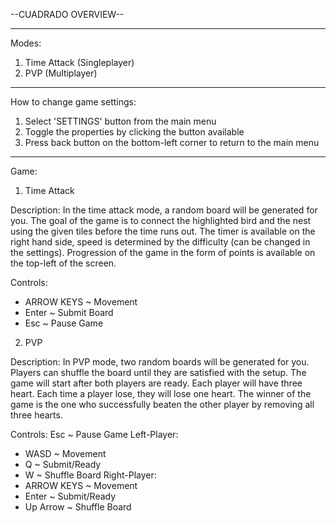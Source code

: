 --CUADRADO OVERVIEW--

---------------------
Modes:
1. Time Attack (Singleplayer)
2. PVP (Multiplayer)
---------------------
How to change game settings:
1. Select 'SETTINGS' button from the main menu
2. Toggle the properties by clicking the button available
3. Press back button on the bottom-left corner to return to the main menu
---------------------
Game:
1. Time Attack

Description:
In the time attack mode, a random board will be generated for you.
The goal of the game is to connect the highlighted bird and the nest using the given tiles before the time runs out.
The timer is available on the right hand side, speed is determined by the difficulty (can be changed in the settings).
Progression of the game in the form of points is available on the top-left of the screen.

Controls:
- ARROW KEYS ~ Movement
- Enter ~ Submit Board
- Esc ~ Pause Game


2. PVP

Description:
In PVP mode, two random boards will be generated for you. Players can shuffle the board until they are satisfied with the setup.
The game will start after both players are ready. Each player will have three heart. Each time a player lose, they will lose one heart.
The winner of the game is the one who successfully beaten the other player by removing all three hearts.

Controls:
Esc ~ Pause Game
Left-Player:
  - WASD ~ Movement
  - Q ~ Submit/Ready
  - W ~ Shuffle Board
Right-Player:
  - ARROW KEYS ~ Movement
  - Enter ~ Submit/Ready
  - Up Arrow ~ Shuffle Board
  

